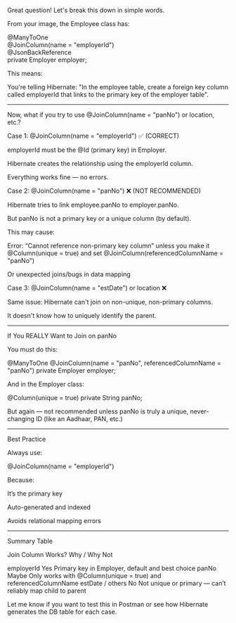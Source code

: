 Great question! Let's break this down in simple words.

From your image, the Employee class has:

@ManyToOne  
@JoinColumn(name = "employerId")  
@JsonBackReference  
private Employer employer;

This means:

You're telling Hibernate: "In the employee table, create a foreign key column called employerId that links to the primary key of the employer table".



---

Now, what if you try to use @JoinColumn(name = "panNo") or location, etc.?

Case 1: @JoinColumn(name = "employerId") ✅ (CORRECT)

employerId must be the @Id (primary key) in Employer.

Hibernate creates the relationship using the employerId column.

Everything works fine — no errors.


Case 2: @JoinColumn(name = "panNo") ❌ (NOT RECOMMENDED)

Hibernate tries to link employee.panNo to employer.panNo.

But panNo is not a primary key or a unique column (by default).

This may cause:

Error: “Cannot reference non-primary key column” unless you make it @Column(unique = true) and set @JoinColumn(referencedColumnName = "panNo")

Or unexpected joins/bugs in data mapping



Case 3: @JoinColumn(name = "estDate") or location ❌

Same issue: Hibernate can't join on non-unique, non-primary columns.

It doesn't know how to uniquely identify the parent.



---

If You REALLY Want to Join on panNo

You must do this:

@ManyToOne
@JoinColumn(name = "panNo", referencedColumnName = "panNo")
private Employer employer;

And in the Employer class:

@Column(unique = true)
private String panNo;

But again — not recommended unless panNo is truly a unique, never-changing ID (like an Aadhaar, PAN, etc.)


---

Best Practice

Always use:

@JoinColumn(name = "employerId")

Because:

It’s the primary key

Auto-generated and indexed

Avoids relational mapping errors



---

Summary Table

Join Column	Works?	Why / Why Not

employerId	Yes	Primary key in Employer, default and best choice
panNo	Maybe	Only works with @Column(unique = true) and referencedColumnName
estDate / others	No	Not unique or primary — can’t reliably map child to parent


Let me know if you want to test this in Postman or see how Hibernate generates the DB table for each case.

